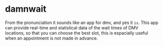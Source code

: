 damnwait
========
From the pronunciation it sounds like an app for dmv, and yes it `is`. This app can provide real-time and statistical data of the wait times of DMV locations, so that you can choose the best slot, this is espacially useful when an appointment is not made in advance.

